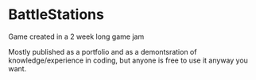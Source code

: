 # BattleStations
Game created in a 2 week long game jam

Mostly published as a portfolio and as a demontsration of knowledge/experience in coding, but anyone is free to use it anyway you want.
